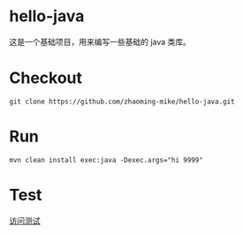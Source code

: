 # hello-java

这是一个基础项目，用来编写一些基础的 java 类库。

# Checkout

`git clone https://github.com/zhaoming-mike/hello-java.git`

# Run

`mvn clean install exec:java -Dexec.args="hi 9999"`

# Test

[访问测试](http://localhost:9999/hi?github.com=http://github.com "access github.com")
